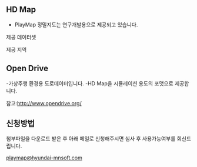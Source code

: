 ## HD Map

- PlayMap 정밀지도는 연구개발용으로 제공되고 있습니다.

제공 데이터셋

제공 지역

## Open Drive

-가상주행 환경용 도로데이터입니다.
-HD Map을 시뮬레이션 용도의 포맷으로 제공합니다.

참고:http://www.opendrive.org/

## 신청방법

첨부파일을 다운로드 받은 후 아래 메일로 신청해주시면 심사 후 사용가능여부를 회신드립니다.

playmap@hyundai-mnsoft.com



